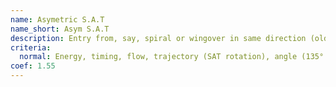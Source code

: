 ```yaml
---
name: Asymetric S.A.T
name_short: Asym S.A.T
description: Entry from, say, spiral or wingover in same direction (old school)
criteria:
  normal: Energy, timing, flow, trajectory (SAT rotation), angle (135° for maximum score), asymmetric dynamic exit (no collapse, no stall)
coef: 1.55
---
```

